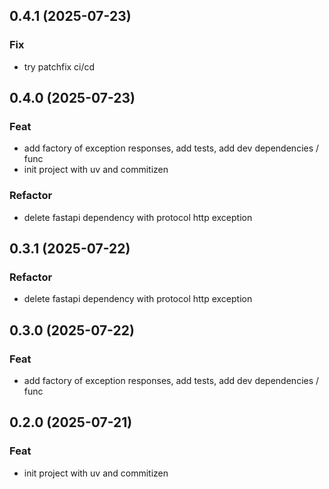 ## 0.4.1 (2025-07-23)

### Fix

- try patchfix ci/cd

## 0.4.0 (2025-07-23)

### Feat

- add factory of exception responses, add tests, add dev dependencies / func
- init project with uv and commitizen

### Refactor

- delete fastapi dependency with protocol http exception

## 0.3.1 (2025-07-22)

### Refactor

- delete fastapi dependency with protocol http exception

## 0.3.0 (2025-07-22)

### Feat

- add factory of exception responses, add tests, add dev dependencies / func

## 0.2.0 (2025-07-21)

### Feat

- init project with uv and commitizen
